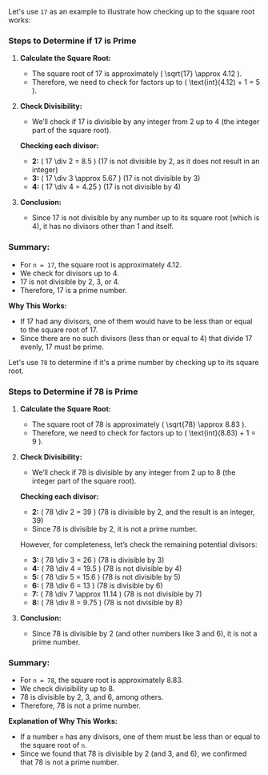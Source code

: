 Let's use `17` as an example to illustrate how checking up to the square root works:

### Steps to Determine if 17 is Prime

1. **Calculate the Square Root:**
   - The square root of 17 is approximately \( \sqrt{17} \approx 4.12 \).
   - Therefore, we need to check for factors up to \( \text{int}(4.12) + 1 = 5 \).

2. **Check Divisibility:**
   - We’ll check if 17 is divisible by any integer from 2 up to 4 (the integer part of the square root).

   **Checking each divisor:**
   - **2:** \( 17 \div 2 = 8.5 \) (17 is not divisible by 2, as it does not result in an integer)
   - **3:** \( 17 \div 3 \approx 5.67 \) (17 is not divisible by 3)
   - **4:** \( 17 \div 4 = 4.25 \) (17 is not divisible by 4)

3. **Conclusion:**
   - Since 17 is not divisible by any number up to its square root (which is 4), it has no divisors other than 1 and itself.

### Summary:
- For `n = 17`, the square root is approximately 4.12.
- We check for divisors up to 4.
- 17 is not divisible by 2, 3, or 4.
- Therefore, 17 is a prime number.

**Why This Works:**
- If 17 had any divisors, one of them would have to be less than or equal to the square root of 17. 
- Since there are no such divisors (less than or equal to 4) that divide 17 evenly, 17 must be prime.

Let's use `78` to determine if it's a prime number by checking up to its square root.

### Steps to Determine if 78 is Prime

1. **Calculate the Square Root:**
   - The square root of 78 is approximately \( \sqrt{78} \approx 8.83 \).
   - Therefore, we need to check for factors up to \( \text{int}(8.83) + 1 = 9 \).

2. **Check Divisibility:**
   - We’ll check if 78 is divisible by any integer from 2 up to 8 (the integer part of the square root).

   **Checking each divisor:**
   - **2:** \( 78 \div 2 = 39 \) (78 is divisible by 2, and the result is an integer, 39)
   - Since 78 is divisible by 2, it is not a prime number. 

   However, for completeness, let’s check the remaining potential divisors:

   - **3:** \( 78 \div 3 = 26 \) (78 is divisible by 3)
   - **4:** \( 78 \div 4 = 19.5 \) (78 is not divisible by 4)
   - **5:** \( 78 \div 5 = 15.6 \) (78 is not divisible by 5)
   - **6:** \( 78 \div 6 = 13 \) (78 is divisible by 6)
   - **7:** \( 78 \div 7 \approx 11.14 \) (78 is not divisible by 7)
   - **8:** \( 78 \div 8 = 9.75 \) (78 is not divisible by 8)

3. **Conclusion:**
   - Since 78 is divisible by 2 (and other numbers like 3 and 6), it is not a prime number.

### Summary:
- For `n = 78`, the square root is approximately 8.83.
- We check divisibility up to 8.
- 78 is divisible by 2, 3, and 6, among others.
- Therefore, 78 is not a prime number.

**Explanation of Why This Works:**
- If a number `n` has any divisors, one of them must be less than or equal to the square root of `n`. 
- Since we found that 78 is divisible by 2 (and 3, and 6), we confirmed that 78 is not a prime number.